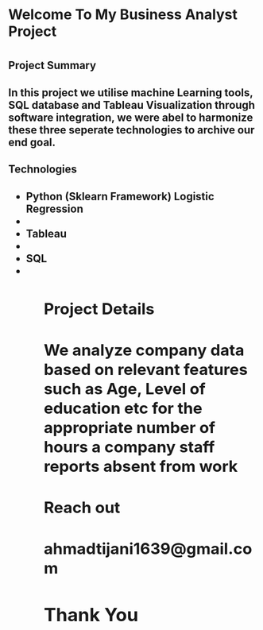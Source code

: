 <h1>Welcome To My Business Analyst Project<h1>
<h2>Project Summary<h2>
<p>In this project we utilise machine Learning tools, SQL database and Tableau Visualization through software integration, we were abel to harmonize these three seperate technologies to archive our end goal.<p>
<h2>Technologies<h2>
<ul>
<li>Python (Sklearn Framework) Logistic Regression<li>
<li>Tableau<li>
<li>SQL<li>
<ul>
<h2>Project Details<h2>
<p>We analyze company data based on relevant features such as Age, Level of education etc for the appropriate number of hours a company staff reports absent from work<p>
<h2>Reach out<h2>
<p>ahmadtijani1639@gmail.com<p>
<footer>
<h3>Thank You<h3>
<footer>

